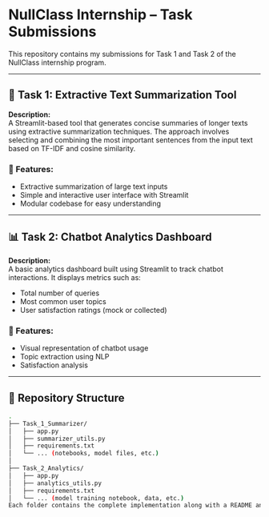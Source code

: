 # NullClass Internship – Task Submissions

This repository contains my submissions for Task 1 and Task 2 of the NullClass internship program.

---

## 📌 Task 1: Extractive Text Summarization Tool

**Description:**  
A Streamlit-based tool that generates concise summaries of longer texts using extractive summarization techniques. The approach involves selecting and combining the most important sentences from the input text based on TF-IDF and cosine similarity.

### 🔗 Features:
- Extractive summarization of large text inputs
- Simple and interactive user interface with Streamlit
- Modular codebase for easy understanding

---

## 📊 Task 2: Chatbot Analytics Dashboard

**Description:**  
A basic analytics dashboard built using Streamlit to track chatbot interactions. It displays metrics such as:
- Total number of queries
- Most common user topics
- User satisfaction ratings (mock or collected)

### 🔗 Features:
- Visual representation of chatbot usage
- Topic extraction using NLP
- Satisfaction analysis

---

## 📁 Repository Structure

```bash
.
├── Task_1_Summarizer/
│   ├── app.py
│   ├── summarizer_utils.py
│   ├── requirements.txt
│   └── ... (notebooks, model files, etc.)
│
├── Task_2_Analytics/
│   ├── app.py
│   ├── analytics_utils.py
│   ├── requirements.txt
│   └── ... (model training notebook, data, etc.)
Each folder contains the complete implementation along with a README and relevant files (e.g., model notebooks, saved models, requirements).


